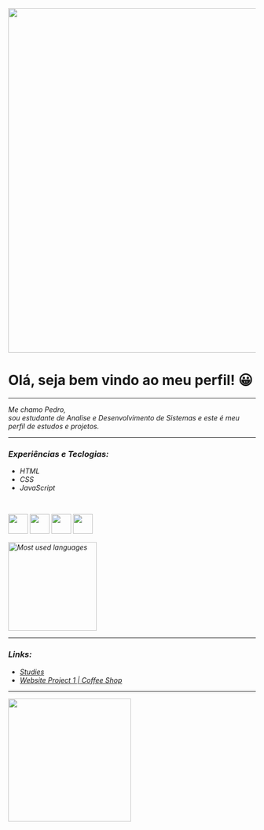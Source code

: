 
<img width="700"  src="https://media.licdn.com/dms/image/C4D12AQF1hJoh1-sK3Q/article-cover_image-shrink_600_2000/0/1520105053710?e=2147483647&v=beta&t=GQdeMSaDb8t4_zVtVBBKpr8adoHnGL6srgsKd-utgJg">

# Olá, seja bem vindo ao meu perfil! 😀

---

<em>Me chamo Pedro,<br>
sou estudante de Analise e Desenvolvimento de Sistemas e este é meu perfil de estudos e projetos.<em>

---

### Experiências e Teclogias:<br>

* HTML
* CSS
* JavaScript

<br>

<img src="https://cdn.jsdelivr.net/gh/devicons/devicon/icons/html5/html5-plain.svg" width="40" height="40" />  <img src="https://cdn.jsdelivr.net/gh/devicons/devicon/icons/css3/css3-original.svg" width="40" height="40"/>  <img src="https://cdn.jsdelivr.net/gh/devicons/devicon/icons/javascript/javascript-original.svg" width="40" height="40" /> <img src="https://cdn.jsdelivr.net/gh/devicons/devicon/icons/javascript/python3-original.svg" width="40" height="40"/> 


 <img alt="Most used languages" height="180em" src="https://github-readme-stats.vercel.app/api/top-langs/?username=PedroLourega&theme=github_dark"></img>


---
### Links:<br>


* <a href="https://github.com/PedroLourega/studycodes1">Studies</a><br>
* <a href="https://github.com/PedroLourega/website_project1">Website Project 1 | Coffee Shop </a><br>

---

<img height="250px" src="https://media1.tenor.com/m/JWJRjZFUa_cAAAAC/one-piece-anime.gif"></img><br>
